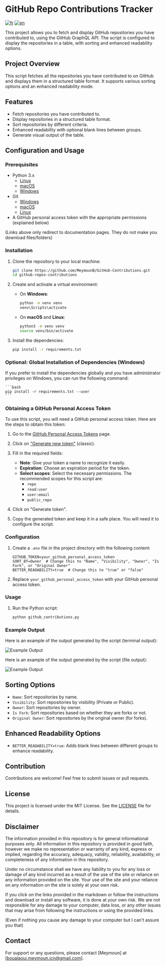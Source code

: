 # GitHub Repo Contributions Tracker

[![fr](https://img.shields.io/badge/lang-fr-blue.svg)](https://github.com/MeymounB/GitHub-Contributions/blob/main/README.fr.md)
[![en](https://img.shields.io/badge/lang-en-white.svg)](https://github.com/MeymounB/GitHub-Contributions/blob/main/README.md)

This project allows you to fetch and display GitHub repositories you have contributed to, using the GitHub GraphQL API. The script is configured to display the repositories in a table, with sorting and enhanced readability options.

## Project Overview

This script fetches all the repositories you have contributed to on GitHub and displays them in a structured table format. It supports various sorting options and an enhanced readability mode.

## Features

- Fetch repositories you have contributed to.
- Display repositories in a structured table format.
- Sort repositories by different criteria.
- Enhanced readability with optional blank lines between groups.
- Generate visual output of the table.

## Configuration and Usage

### Prerequisites

- Python 3.x
  - [Linux](https://www.python.org/downloads/source/)
  - [macOS](https://www.python.org/downloads/macos/)
  - [Windows](https://www.python.org/downloads/windows/)
- Git
  - [Windows](https://git-scm.com/download/win)
  - [macOS](https://git-scm.com/download/mac)
  - [Linux](https://git-scm.com/download/linux)
- A GitHub personal access token with the appropriate permissions (explained below)

(Links above only redirect to documentation pages. They do not make you download files/folders)

### Installation

1. Clone the repository to your local machine:

   ```bash
   git clone https://github.com/MeymounB/GitHub-Contributions.git
   cd github-repos-contributions
   ```

2. Create and activate a virtual environment:

   - On **Windows**:

     ```bash
     python -m venv venv
     venv\Scripts\activate
     ```

   - On **macOS** and **Linux**:

     ```bash
     python3 -m venv venv
     source venv/bin/activate
     ```

3. Install the dependencies:

   ```bash
   pip install -r requirements.txt
   ```

### Optional: Global Installation of Dependencies (Windows)

If you prefer to install the dependencies globally and you have administrator privileges on Windows, you can run the following command:

    ```bash
    pip install -r requirements.txt --user
    ```

### Obtaining a GitHub Personal Access Token

To use this script, you will need a GitHub personal access token. Here are the steps to obtain this token:

1. Go to the [GitHub Personal Access Tokens](https://github.com/settings/tokens) page.

2. Click on ["Generate new token"](https://github.com/settings/tokens/new) (classic).

3. Fill in the required fields:

   - **Note**: Give your token a name to recognize it easily.
   - **Expiration**: Choose an expiration period for the token.
   - **Select scopes**: Select the necessary permissions. The recommended scopes for this script are:
     - `repo`
     - `read:user`
     - `user:email`
     - `public_repo`

4. Click on "Generate token".

5. Copy the generated token and keep it in a safe place. You will need it to configure the script.

### Configuration

1. Create a `.env` file in the project directory with the following content:

   ```plaintext
   GITHUB_TOKEN=your_github_personal_access_token
   SORT_BY=Owner  # Change this to "Name", "Visibility", "Owner", "Is Fork", or "Original Owner"
   BETTER_READABILITY=true  # Change this to "true" or "false"
   ```

2. Replace `your_github_personal_access_token` with your GitHub personal access token.

### Usage

1. Run the Python script:

   ```bash
   python github_contributions.py
   ```

### Example Output

Here is an example of the output generated by the script (terminal output):

![Example Output](assets/terminal_screen.png)

Here is an example of the output generated by the script (file output):

![Example Output](assets/file_screen.png)

## Sorting Options

- `Name`: Sort repositories by name.
- `Visibility`: Sort repositories by visibility (Private or Public).
- `Owner`: Sort repositories by owner.
- `Is Fork`: Sort repositories based on whether they are forks or not.
- `Original Owner`: Sort repositories by the original owner (for forks).

## Enhanced Readability Options

- `BETTER_READABILITY=true`: Adds blank lines between different groups to enhance readability.

## Contribution

Contributions are welcome! Feel free to submit issues or pull requests.

## License

This project is licensed under the MIT License. See the [LICENSE](LICENSE) file for details.

## Disclaimer

The information provided in this repository is for general informational purposes only.
All information in this repository is provided in good faith, however we make no representation
or warranty of any kind, express or implied, regarding the accuracy, adequacy, validity, reliability,
availability, or completeness of any information in this repository.

Under no circumstance shall we have any liability to you for any loss or damage of any kind
incurred as a result of the use of the site or reliance on any information provided on the site.
Your use of the site and your reliance on any information on the site is solely at your own risk.

If you click on the links provided in the markdown or follow the instructions and download
or install any software, it is done at your own risk. We are not responsible for any damage
to your computer, data loss, or any other issues that may arise from following the instructions
or using the provided links.

(Even if nothing you cause any damage to your computer but I can't assure you that)

## Contact

For support or any questions, please contact [Meymoun] at [boualaoui.meymoun.icn@gmail.com].
